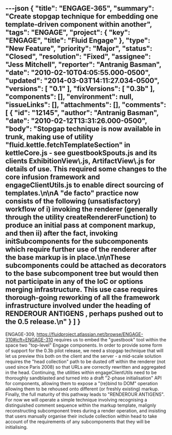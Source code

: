 ---json
{
  "title": "ENGAGE-365",
  "summary": "Create stopgap technique for embedding one template-driven component within another",
  "tags": "ENGAGE",
  "project": {
    "key": "ENGAGE",
    "title": "Fluid Engage"
  },
  "type": "New Feature",
  "priority": "Major",
  "status": "Closed",
  "resolution": "Fixed",
  "assignee": "Jess Mitchell",
  "reporter": "Antranig Basman",
  "date": "2010-02-10T04:05:55.000-0500",
  "updated": "2014-03-03T14:11:27.034-0500",
  "versions": [
    "0.1"
  ],
  "fixVersions": [
    "0.3b"
  ],
  "components": [],
  "environment": null,
  "issueLinks": [],
  "attachments": [],
  "comments": [
    {
      "id": "12145",
      "author": "Antranig Basman",
      "date": "2010-02-12T13:31:26.000-0500",
      "body": "Stopgap technique is now available in trunk, making use of utility \"fluid.kettle.fetchTemplateSection\" in kettleCore.js - see guestbookSpouts.js and its clients ExhibitionView\\.js, ArtifactView\\.js for details of use. This required some changes to the core infusion framework and engageClientUtils.js to enable direct sourcing of templates.\n\nA \"de facto\" practice now consists of the following (unsatisfactory) workflow of i) invoking the renderer (generally through the utility createRendererFunction) to produce an initial pass at component markup, and then ii) after the fact, invoking initSubcomponents for the subcomponents which require further use of the renderer after the base markup is in place.\n\nThese subcomponents **could** be attached as decorators to the base subcomponent tree but would then not participate in any of the IoC or options merging infrastructure. This use case requires thorough-going reworking of all the framework infrastructure involved under the heading of RENDEROUR ANTIGENS , perhaps pushed out to the 0.5 release.\n"
    }
  ]
}
---
ENGAGE-309, <https://fluidproject.atlassian.net/browse/ENGAGE-310#icft=ENGAGE-310> requires us to embed the "guestbook" tool within the space two "top-level" Engage components. In order to provide some form of support for the 0.3b pilot release, we need a stopgap technique that will let us preview this both on the client and the server - a mid-scale solution requires the "head collection" path to be dusted off within the renderer (not used since Paris 2008) so that URLs are correctly rewritten and aggregated in the head. Continuing, the utilities within engageClientUtils need to be thoroughly sandblasted and turned into a draft "2-phase initialisation" API for components, allowing them to expose a "(re)bind to DOM" operation allowing them to be rehoused onto different (or freshly existing) markup. Finally, the full maturity of this pathway leads to "RENDEROUR ANTIGENS".\
For now we will operate a simple technique involving recognising a distinguished comment sequence within the markup template, malignly reconstructing subcomponent trees during a render operation, and insisting that users manually organise their include collection within head to take account of the requirements of any subcomponents that they will be initialising.

        